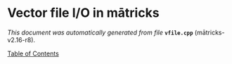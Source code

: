 
# Vector file I/O in mātricks
_This document was automatically generated from file_ **`vfile.cpp`** (mātricks-v2.16-r8).


[Table of Contents](README.md)
